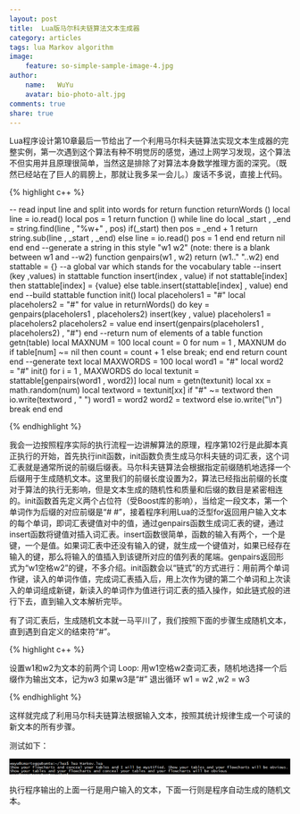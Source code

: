 ```yaml
---
layout: post
title:  Lua版马尔科夫链算法文本生成器
category: articles
tags: lua Markov algorithm
image:
    feature: so-simple-sample-image-4.jpg
author:
    name:   WuYu
    avatar: bio-photo-alt.jpg
comments: true
share: true
---
```


Lua程序设计第10章最后一节给出了一个利用马尔科夫链算法实现文本生成器的完整实例，第一次遇到这个算法有种不明觉厉的感觉，通过上网学习发现，这个算法不但实用并且原理很简单，当然这是排除了对算法本身数学推理方面的深究。（既然已经站在了巨人的肩膀上，那就让我多呆一会儿。）废话不多说，直接上代码。

{% highlight c++ %}

-- read input line and split into words for return
function returnWords ()
	local line = io.read()
	local pos = 1
	return function ()
		while line do
			local _start , _end = string.find(line , "%w+" , pos)
			if(_start) then
                   pos = _end + 1
                   return string.sub(line , _start , _end)
			else
                   line = io.read()
			       pos = 1
			end
		end
		return nil
	end
end
--generate a string in this style "w1 w2" (note: there is a blank between w1 and
--w2)
function genpairs(w1 , w2)
	return (w1.." "..w2)
end
stattable = {} --a global var which stands for the vocabulary table
--insert (key ,values) in stattable
function insert(index , value)
	if not stattable[index] then
		stattable[index] = {value}
	else
		table.insert(stattable[index] , value)
	end
end
--build stattable
function init()
	local placeholers1 = "#"
	local placeholers2 = "#"
	for value in returnWords() do
		key = genpairs(placeholers1 , placeholers2)
		insert(key , value)
		placeholers1 = placeholers2
		placeholers2 = value
	end
	insert(genpairs(placeholers1 , placeholers2) , "#")
end
--return num of elements of a table
function getn(table)
	local MAXNUM = 100
	local count = 0
	for num = 1 , MAXNUM do
		if table[num] ~= nil then
			count = count + 1
		else
			break;
		end
	end
	return count
end
--generate text
local MAXWORDS = 100
local word1 = "#"
local word2 = "#"
init()
for i = 1 , MAXWORDS do
	local textunit = stattable[genpairs(word1 , word2)]
	local num = getn(textunit)
	local xx = math.random(num)
	local textword = textunit[xx]
	if "#" ~= textword then
		io.write(textword , " ")
		word1 = word2
		word2 = textword
	else
		io.write("\n")
		break
	end
end

{% endhighlight %}

我会一边按照程序实际的执行流程一边讲解算法的原理，程序第102行是此脚本真正执行的开始，首先执行init函数，init函数负责生成马尔科夫链的词汇表，这个词汇表就是通常所说的前缀后缀表。马尔科夫链算法会根据指定前缀随机地选择一个后缀用于生成随机文本。这里我们的前缀长度设置为2，算法已经指出前缀的长度对于算法的执行无影响，但是文本生成的随机性和质量和后缀的数目是紧密相连的。init函数首先定义两个占位符（受Boost库的影响），当给定一段文本，第一个单词作为后缀的对应前缀是“# #”，接着程序利用Lua的泛型for返回用户输入文本的每个单词，即词汇表键值对中的值，通过genpairs函数生成词汇表的键，通过insert函数将键值对插入词汇表。insert函数很简单，函数的输入有两个，一个是键，一个是值。如果词汇表中还没有输入的键，就生成一个键值对，如果已经存在输入的键，那么将输入的值插入到该键所对应的值列表的尾端。genpairs返回形式为“w1空格w2”的键，不多介绍。init函数会以“链式”的方式进行：用前两个单词作键，读入的单词作值，完成词汇表插入后，用上次作为键的第二个单词和上次读入的单词组成新键，新读入的单词作为值进行词汇表的插入操作，如此链式般的进行下去，直到输入文本解析完毕。

有了词汇表后，生成随机文本就一马平川了，我们按照下面的步骤生成随机文本，直到遇到自定义的结束符“#”。

{% highlight c++ %}

设置w1和w2为文本的前两个词
Loop:
用w1空格w2查词汇表，随机地选择一个后缀作为输出文本，记为w3
如果w3是“#”
    退出循环
w1 = w2 ,w2 = w3

{% endhighlight %}

这样就完成了利用马尔科夫链算法根据输入文本，按照其统计规律生成一个可读的新文本的所有步骤。

测试如下：

![](/images/Markov1.png)

执行程序输出的上面一行是用户输入的文本，下面一行则是程序自动生成的随机文本。